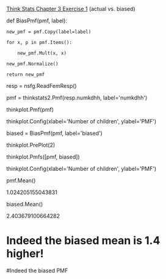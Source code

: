 [Think Stats Chapter 3 Exercise 1](http://greenteapress.com/thinkstats2/html/thinkstats2004.html#toc31) (actual vs. biased)

def BiasPmf(pmf, label):

    new_pmf = pmf.Copy(label=label)
    
    for x, p in pmf.Items(): 
    
        new_pmf.Mult(x, x)
        
    new_pmf.Normalize() 
    
    return new_pmf

resp = nsfg.ReadFemResp()

pmf = thinkstats2.Pmf(resp.numkdhh, label='numkdhh')

thinkplot.Pmf(pmf)

thinkplot.Config(xlabel='Number of children', ylabel='PMF')

biased = BiasPmf(pmf, label='biased')

thinkplot.PrePlot(2)

thinkplot.Pmfs([pmf, biased])


thinkplot.Config(xlabel='Number of children', ylabel='PMF')

pmf.Mean()

1.024205155043831

biased.Mean()

2.403679100664282

# Indeed the biased mean is 1.4 higher!


#Indeed the biased PMF 
